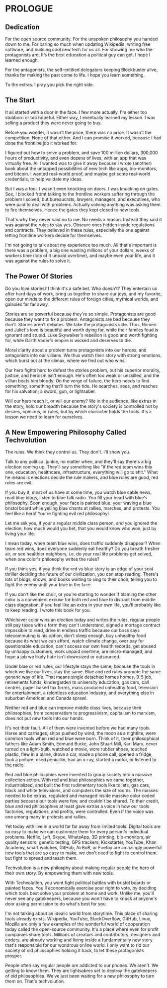 # PROLOGUE

## Dedication

For the open source community. For the unspoken philosophy you handed down to me. For caring so much when updating Wikipedia, writing free software, and building cool new tech for us all. For showing me who the protagonists are. It’s the best education a political guy can get. I hope I learned enough.

For the antagonists, the self-entitled delegators keeping Blockbuster alive, thanks for making the past come to life. I hope you learn something.

To the extras. I pray you pick the right side.

## The Start

It all started with a door in the face. I few more actually. I'm either too stubborn or too hopeful. Either way, I eventually learned my lesson. I was selling a product they were never going to buy.

Before you wonder, it wasn't the price, there was no price. It wasn't the competition. None of that either. And I can promise it worked, because I had done the frontline job it worked for.

I figured out how to solve a problem, and save 100 million dollars, 300,000 hours of productivity, and even dozens of lives, with an app that was virtually free. All I wanted was to give it away because I wrote (another) book about the untapped possibilities of new tech like apps, bio-monitors, and bitcoin. I wanted real-world proof, and maybe get some real-world credentials, to help validate my ideas.

But I was a fool. I wasn't even knocking on doors. I was knocking on gates. See, I blocked fromt talking to the frontline workers suffering through the problem I solved, but bureaucrats, lawyers, managers, and executives, who were paid to deal with problems. Actually solving anything was asking them to fire themselves. Hence the gates they kept closed to new tools.

That's why they never said no to me. No needs a reason. Instead they said it was against the rules to say yes. Obscure ones hidden inside regulations and contracts. They believed in these rules, especially the one against letting frontline workers decide for themselves.

I'm not going to talk about my experience too much. All that's important is there was a problem, a big one wasting millions of your dollars, weeks of workers time (lots of it unpaid overtime), and maybe even your life, and it was against the rules to solve it.

## The Power Of Stories

Do you love stories? I think it's a safe bet. Who doesn't? They entertain us after hard days of work, bring us together to share our joys, and my favorite, open our minds to the different rules of foreign cities, mythical worlds, and galaxies far far away.

Stories are so powerful because they're so simple. Protagonists are good because they want to fix a problem. Antagonists are bad because they don't. Stories aren't debates. We take the protagonists side. Thus, Romeo and Juliet's love is beautiful and worth dying for, while their familes feud is ignorant and stupid. Luke Skywalker's rebellion is good and worth fighting for, while Darth Vader's empire is wicked and deserves to die.

Moral clarity about a problem turns protagonists into our heroes, and antagonists into our villians. We thus watch their story with strong emotions, which burst out at the climax, where we find out who wins.

Our hero fights hard to defeat the stories problem, but his superior morality, justice, and heroism isn't enough. He's often too weak or unskilled, and the villian beats him bloody. On the verge of failure, the hero needs to find something, something that'll turn the tide. He searches, sees, and reaches for his salvation; a sword, gun, or lightsaber.

Will our hero reach it, or will our enemy? We in the audience, like extras in the story, hold our breadth because the story's society is controlled not by desires, opinions, or rules, but by which character holds the tools. It's a lesson we need to learn for ourselves.

## A New Empowering Philosophy Called Techvolution

The rules. We think they control us. They don't. I'll show you.

Talk to any political junkie, no matter when, and they'll say there's a big election coming up. They'll say something like "if the red team wins this one, education, healthcare, infrastructure, everything will go to shit." What he means is elections decide the rule makers, and blue rules are good, red rules are evil.

If you buy it, most of us have at some time, you watch blue cable news, read blue blogs, listen to blue talk radio. You fill your head with blue's philosophy. Soon enough, your face is painted blue, your waving a blue bristol board while yelling blue chants at rallies, marches, and protests. You feel like a hero! You're fighting evil red philosophy!

Let me ask you, if your a regular middle class person, and you ignored the election, how much would you bet, that you would know who won, just by living your life.

I mean today, when team blue wins, does traffic suddenly disappear? When team red wins, does everyone suddenly eat healthy? Do you breath fresher air, or see healthier neighbors, i.e. do your real life problems get solved, when one color's philosophy writes the rules?

If you think yes, if you think the red vs blue story is an edge of your seat thriller deciding the future of our civilization, you can stop reading. There's lots of blogs, shows, and books waiting to sing to their choir, telling you to fight the enemy until your blue in the face.

If you don't like the choir, or you're starting to wonder if blaming the other color is a convenient excuse for both red and blue to distract from middle class stagnation, if you feel like an extra in your own life, you'll probably like to keep reading. I wrote this book for you.

Whichever color wins an election today and writes the rules, regular people still pay taxes with a form they can't understand, signed a mortage contract impossible to read, drive in endless traffic because our boss says telecommuting is his option, don't sleep enough, buy unhealthy food because its what we can afford, watch climate change, over pay for questionable education, can't access our own health records, get abused by unhappy customers, work unpaid overtime, are micro-managed, and hope a job we likely hate isn't downsized or outsourced.

Under blue or red rules, our lifestyle stays the same, because the tools in which we live our lives, stay the same. Blue and red rules promote the same generic way of life. That means single detached homes homes, 9-5 job, retirements funds, kindergarden to university education, gas cars, call centres, paper based tax forms, mass produced unhealthy food, television for entertainment, a relentless education industry, and everything else in suburban American and Canada sprawl.

Neither red and blue can improve middle class lives, because their philosophies, from conservatism to progressivism, capitalism to marxism, does not put new tools into our hands.

It's not their fault. All of them were invented before we had many tools. Horse and carriages, ships pushed by wind, the moon as a nightlite, were common tools when red and blue were born. Think of it, their philosophical fathers like Adam Smith, Edmund Burke, John Stuart Mill, Karl Marx, never turned on a light-bulb, watched a movie, wore rubber shoes, touched plastic, flew in a plane, drove a car, made a phone call, opened a fridge, took a picture, used penicillin, had an x-ray, started a motor, or listened to the radio.

Red and blue philosphies were invented to group society into a massive collection action. With red and blue philosophies we came together, industrialized, and built the first rudimentary tools like toilets, gas cars, black and white televisions, and computers the size of rooms. The masses needed to be extras, regulated and managed inside massive color coded parties because our tools were few, and couldn't be shared. To their credit, blue and red philosophies at least gave extras a voice in how our tools factories, regulations, and profits, were controlled. Even if the voice was one among many in protests and rallies.

Yet today with live in a world far far away from limited tools. Digital tools are so easy to make we can customize them for every person's individual problems. Netflix, Lyft, Skype, WhatsApp, 3D printing, bio-monitors, air quality sensors, genetic testing, GPS trackers, Kickstarter, YouTube, Khan Academy, smart watches, GitHub, AirBnB, or Firefox are amazingly powerful new tools that are so easy to make, we don't need to fight to control them, but fight to spread and teach them.

Techvolution is a new philosphy about making regular people the hero of their own story. By empowering them with new tools.

With Techvolution, you wont fight political battles with bristol boards or painted faces. You'll economically exercise your right to vote, by deciding which tools best solve your problem at home and work. Unlike me, you'll never see any gatekeepers, because you won't have to knock at anyone's door asking permission to do what's best for you.

I'm not talking about an idealic world from storytime. This place of sharing tools already exists. Wikipedia, YouTube, StackOverflow, GitHub, Linux, Mozilla are only a few examples of the wonderful world of cooperation today called the open-source community. It's a place where even for profit companies share tools. Millions of creators and contributors, designers and coders, are already working and living inside a fundamentally new story that's responsible for our wondrous online world. I only want to rid our society of old philosophies holding it back, to let these protagonists prosper.

People often say regular people are addicted to our phones. We aren't. We getting to know them. They are lightsabres set to destroy the gatekeepers of old philosophies. We've just been waiting for a new philosophy to turn them on. That's techvolution.
